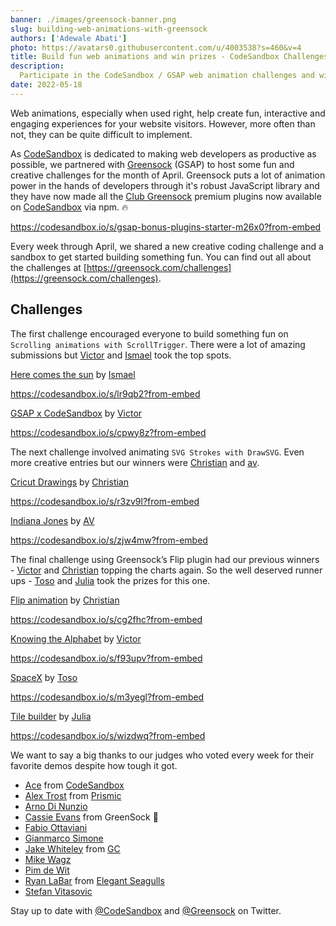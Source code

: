 ```yaml
---
banner: ./images/greensock-banner.png
slug: building-web-animations-with-greensock
authors: ['Adewale Abati']
photo: https://avatars0.githubusercontent.com/u/4003538?s=460&v=4
title: Build fun web animations and win prizes - CodeSandbox Challenges
description:
  Participate in the CodeSandbox / GSAP web animation challenges and win fantastic prizes.
date: 2022-05-18
---
```


Web animations, especially when used right, help create fun, interactive and engaging experiences for your website visitors. However, more often than not, they can be quite difficult to implement. 

As [CodeSandbox](https://codesandbox.io/) is dedicated to making web developers as productive as possible, we partnered with [Greensock](https://greensock.com/) (GSAP) to host some fun and creative challenges for the month of April. Greensock puts a lot of animation power in the hands of developers through it's robust JavaScript library and they have now made all the [Club Greensock](https://greensock.com/club/) premium plugins now available on [CodeSandbox](https://codesandbox.io/) via npm. 🔥

https://codesandbox.io/s/gsap-bonus-plugins-starter-m26x0?from-embed

Every week through April, we shared a new creative coding challenge and a sandbox to get started building something fun. You can find out all about the challenges at [https://greensock.com/challenges](https://greensock.com/challenges).

## Challenges

The first challenge encouraged everyone to build something fun on `Scrolling animations with ScrollTrigger`. There were a lot of amazing submissions but [Victor](https://twitter.com/victorwork_) and [Ismael](https://twitter.com/ismamz) took the top spots.  


[Here comes the sun](https://codesandbox.io/s/lr9qb2) by [Ismael](https://twitter.com/ismamz)

https://codesandbox.io/s/lr9qb2?from-embed


[GSAP x CodeSandbox](https://codesandbox.io/s/cpwy8z) by [Victor](https://twitter.com/victorwork_)

https://codesandbox.io/s/cpwy8z?from-embed



The next challenge involved animating `SVG Strokes with DrawSVG`. Even more creative entries but our winners were [Christian](https://twitter.com/ctrl_alt_aldr) and [av](https://twitter.com/avpeace).

[Cricut Drawings](https://codesandbox.io/s/r3zv9l) by [Christian](https://twitter.com/ctrl_alt_aldr)

https://codesandbox.io/s/r3zv9l?from-embed


[Indiana Jones](https://codesandbox.io/s/zjw4mw) by [AV](https://twitter.com/avpeace)

https://codesandbox.io/s/zjw4mw?from-embed


The final challenge using Greensock’s Flip plugin had our previous winners - [Victor](https://twitter.com/victorwork_) and [Christian](https://twitter.com/ctrl_alt_aldr) topping the charts again. So the well deserved runner ups - [Toso](https://twitter.com/_Tosoo) and [Julia](https://twitter.com/jhjanicki) took the prizes for this one. 

[Flip animation](https://codesandbox.io/s/cg2fhc) by [Christian](https://twitter.com/ctrl_alt_aldr)

https://codesandbox.io/s/cg2fhc?from-embed


[Knowing the Alphabet](https://codesandbox.io/s/f93upv) by [Victor](https://twitter.com/victorwork_)

https://codesandbox.io/s/f93upv?from-embed

[SpaceX](https://codesandbox.io/s/m3yegl) by [Toso](https://twitter.com/_Tosoo)

https://codesandbox.io/s/m3yegl?from-embed


[Tile builder](https://codesandbox.io/s/wizdwq) by [Julia](https://twitter.com/jhjanicki)

https://codesandbox.io/s/wizdwq?from-embed


We want to say a big thanks to our judges who voted every week for their favorite demos despite how tough it got. 

- [Ace](https://twitter.com/Ace_KYD) from [CodeSandbox](https://codesandbox.io/)
- [Alex Trost](https://twitter.com/trostcodes) from [Prismic](https://prismic.io/)
- [Arno Di Nunzio](https://adinunz.io/)
- [Cassie Evans](https://twitter.com/cassiecodes) from GreenSock 💚
- [Fabio Ottaviani](https://linktr.ee/supahfunk)
- [Gianmarco Simone](https://twitter.com/ggsimm)
- [Jake Whiteley](https://twitter.com/jakewhiteleydev) from [GC](https://twitter.com/CraftedbyGC)
- [Mike Wagz](https://selfaware.studio/)
- [Pim de Wit](https://pim.dev/)
- [Ryan LaBar](https://twitter.com/Ryan_LaBar) from [Elegant Seagulls](https://www.elegantseagulls.com/)
- [Stefan Vitasovic](https://twitter.com/StefanVitasovic/)

Stay up to date with [@CodeSandbox](https://twitter.com/codesandbox) and [@Greensock](https://www.twitter.com/greensock) on Twitter.